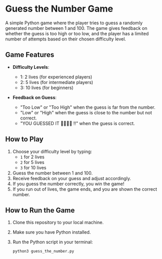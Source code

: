 # Guess the Number Game

A simple Python game where the player tries to guess a randomly generated number between 1 and 100. The game gives feedback on whether the guess is too high or too low, and the player has a limited number of attempts based on their chosen difficulty level.

## Game Features

- **Difficulty Levels**: 
  - 1: 2 lives (for experienced players)
  - 2: 5 lives (for intermediate players)
  - 3: 10 lives (for beginners)

- **Feedback on Guess**:
  - "Too Low" or "Too High" when the guess is far from the number.
  - "Low" or "High" when the guess is close to the number but not correct.
  - "YOU GUESSED IT 👏👏👏👏 !!" when the guess is correct.

## How to Play

1. Choose your difficulty level by typing:
   - `1` for 2 lives
   - `2` for 5 lives
   - `3` for 10 lives
2. Guess the number between 1 and 100.
3. Receive feedback on your guess and adjust accordingly.
4. If you guess the number correctly, you win the game!
5. If you run out of lives, the game ends, and you are shown the correct number.

## How to Run the Game

1. Clone this repository to your local machine.
2. Make sure you have Python installed.
3. Run the Python script in your terminal:

   ```bash
   python3 guess_the_number.py
